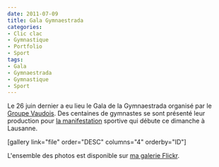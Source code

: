 ```yaml
---
date: 2011-07-09
title: Gala Gymnaestrada
categories:
- Clic clac
- Gymnastique
- Portfolio
- Sport
tags:
- Gala
- Gymnaestrada
- Gymnastique
- Sport
---
```

Le 26 juin dernier a eu lieu le Gala de la Gymnaestrada organisé par le <a href="https://www.groupevaudois.ch/">Groupe Vaudois</a>. Des centaines de gymnastes se sont présenté leur production pour <a href="https://www.wg-2011.com/">la manifestation</a> sportive qui débute ce dimanche à Lausanne.

<!--more-->

[gallery link="file" order="DESC" columns="4" orderby="ID"]

L'ensemble des photos est disponible sur <a href="https://flickr.com/gp/alienlebarge/i6A2Dy">ma galerie Flickr</a>.
